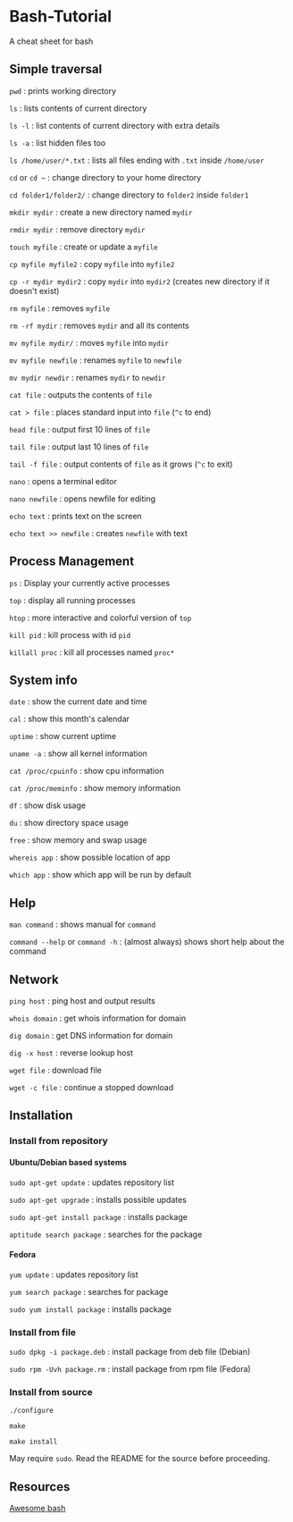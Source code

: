 # Bash-Tutorial
A cheat sheet for bash


## Simple traversal 


`pwd` : prints working directory

`ls` : lists contents of current directory

`ls -l` : list contents of current directory with extra details

`ls -a` : list hidden files too

`ls /home/user/*.txt` : lists all files ending with `.txt` inside `/home/user`


`cd` or `cd ~` : change directory to your home directory

`cd folder1/folder2/` : change directory to `folder2` inside `folder1`


`mkdir mydir` : create a new directory named `mydir`

`rmdir mydir` : remove directory `mydir`


`touch myfile` : create or update a `myfile`


`cp myfile myfile2` : copy `myfile` into `myfile2`

`cp -r mydir mydir2` : copy `mydir` into `mydir2` (creates new directory if it doesn't exist)


`rm myfile` : removes `myfile`

`rm -rf mydir` : removes `mydir` and all its contents


`mv myfile mydir/` : moves `myfile` into `mydir`

`mv myfile newfile` : renames `myfile` to `newfile`

`mv mydir newdir` : renames `mydir` to `newdir`


`cat file` : outputs the contents of `file`

`cat > file` : places standard input into `file` (`^c` to end)

`head file` : output first 10 lines of `file`

`tail file` : output last 10 lines of `file`

`tail -f file` : output contents of `file` as it grows (`^c` to exit)


`nano` : opens a terminal editor

`nano newfile` : opens newfile for editing


`echo text` : prints text on the screen

`echo text >> newfile` : creates `newfile` with text


## Process Management

`ps` : Display your currently active processes

`top` : display all running processes

`htop` : more interactive and colorful version of `top`

`kill pid` : kill process with id `pid`

`killall proc` : kill all processes named `proc*`


## System info

`date` : show the current date and time

`cal` : show this month's calendar

`uptime` : show current uptime

`uname -a` : show all kernel information

`cat /proc/cpuinfo` : show cpu information

`cat /proc/meminfo` : show memory information

`df` : show disk usage

`du` : show directory space usage

`free` : show memory and swap usage

`whereis app` : show possible location of app

`which app` : show which app will be run by default


## Help

`man command` : shows manual for `command`

`command --help` or `command -h` : (almost always) shows short help about the command


## Network

`ping host` : ping host and output results

`whois domain` : get whois information for domain

`dig domain` : get DNS information for domain

`dig -x host` : reverse lookup host

`wget file` : download file

`wget -c file` : continue a stopped download


## Installation

### Install from repository

#### Ubuntu/Debian based systems

`sudo apt-get update` : updates repository list

`sudo apt-get upgrade` : installs possible updates

`sudo apt-get install package` : installs package

`aptitude search package` : searches for the package

#### Fedora

`yum update` : updates repository list

`yum search package` : searches for package

`sudo yum install package` : installs package


### Install from file

`sudo dpkg -i package.deb` : install package from deb file (Debian)

`sudo rpm -Uvh package.rm` : install package from rpm file (Fedora)

### Install from source

`./configure`

`make`

`make install` 

May require `sudo`. Read the README for the source before proceeding.


## Resources

[Awesome bash](https://github.com/awesome-lists/awesome-bash)
